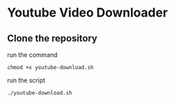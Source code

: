 # Youtube Video Downloader

## Clone the repository

run the command
```
chmod +x youtube-download.sh
```
run the script
```
./youtube-download.sh
```
